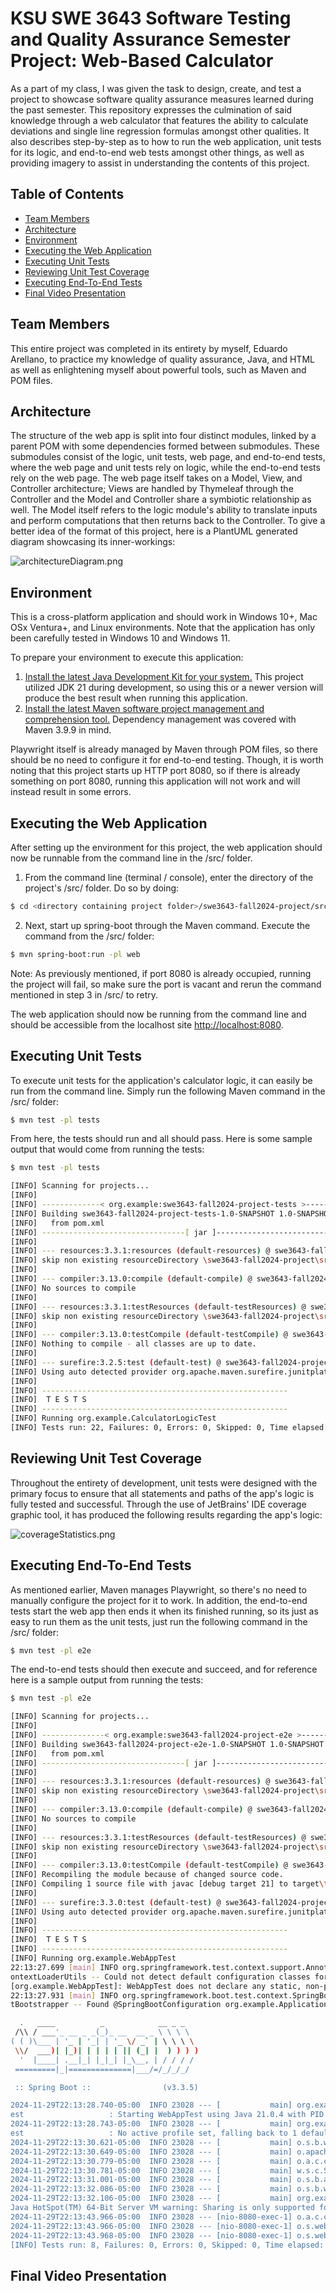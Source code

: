 
# KSU SWE 3643 Software Testing and Quality Assurance Semester Project: Web-Based Calculator
As a part of my class, I was given the task to design, create, and test a project to showcase software quality assurance measures learned during the past semester. This repository expresses the culmination of said knowledge through a web calculator that features the ability to calculate deviations and single line regression formulas amongst other qualities. It also describes step-by-step as to how to run the web application, unit tests for its logic, and end-to-end web tests amongst other things, as well as providing imagery to assist in understanding the contents of this project.

## Table of Contents

- [Team Members](#team-members)
- [Architecture](#architecture)
- [Environment](#environment)
- [Executing the Web Application](#executing-the-web-application)
- [Executing Unit Tests](#executing-unit-tests)
- [Reviewing Unit Test Coverage](#reviewing-unit-test-coverage)
- [Executing End-To-End Tests](#executing-end-to-end-tests)
- [Final Video Presentation](#final-video-presentation)

## Team Members
This entire project was completed in its entirety by myself, Eduardo Arellano, to practice my knowledge of quality assurance, Java, and HTML as well as enlightening myself about powerful tools, such as Maven and POM files.

## Architecture
The structure of the web app is split into four distinct modules, linked by a parent POM with some dependencies formed between submodules. These submodules consist of the logic, unit tests, web page, and end-to-end tests, where the web page and unit tests rely on logic, while the end-to-end tests rely on the web page. The web page itself takes on a Model, View, and Controller architecture; Views are handled by Thymeleaf through the Controller and the Model and Controller share a symbiotic relationship as well. The Model itself refers to the logic module's ability to translate inputs and perform computations that then returns back to the Controller. To give a better idea of the format of this project, here is a PlantUML generated diagram showcasing its inner-workings:

<img src="architectureDiagram.png" alt="architectureDiagram.png"/>

## Environment
This is a cross-platform application and should work in Windows 10+, Mac OSx Ventura+, and Linux environments. Note that the application has only been carefully tested in Windows 10 and Windows 11.

To prepare your environment to execute this application:
 1. [Install the latest Java Development Kit for your system.](https://www.oracle.com/java/technologies/downloads/) This project utilized JDK 21 during development, so using this or a newer version will produce the best result when running this application.
 2. [Install the latest Maven software project management and comprehension tool.](https://maven.apache.org/download.cgi) Dependency management was covered with Maven 3.9.9 in mind.

Playwright itself is already managed by Maven through POM files, so there should be no need to configure it for end-to-end testing. Though, it is worth noting that this project starts up HTTP port 8080, so if there is already something on port 8080, running this application will not work and will instead result in some errors.

## Executing the Web Application
After setting up the environment for this project, the web application should now be runnable from the command line in the /src/ folder.
 1. From the command line (terminal / console), enter the directory of the project's /src/ folder. Do so by doing:
```bash
$ cd <directory containing project folder>/swe3643-fall2024-project/src
```
 2. Next, start up spring-boot through the Maven command. Execute the command from the /src/ folder:
```bash
$ mvn spring-boot:run -pl web
```

 Note: As previously mentioned, if port 8080 is already occupied, running the project will fail, so make sure the port is vacant and rerun the command mentioned in step 3 in /src/ to retry.
 
The web application should now be running from the command line and should be accessible from the localhost site [http://localhost:8080](http://localhost:8080).

## Executing Unit Tests
To execute unit tests for the application's calculator logic, it can easily be run from the command line. Simply run the following Maven command in the /src/ folder:
```bash
$ mvn test -pl tests
```

From here, the tests should run and all should pass. Here is some sample output that would come from running the tests:
```bash
$ mvn test -pl tests

[INFO] Scanning for projects...
[INFO] 
[INFO] -------------< org.example:swe3643-fall2024-project-tests >-------------
[INFO] Building swe3643-fall2024-project-tests-1.0-SNAPSHOT 1.0-SNAPSHOT
[INFO]   from pom.xml
[INFO] --------------------------------[ jar ]---------------------------------
[INFO] 
[INFO] --- resources:3.3.1:resources (default-resources) @ swe3643-fall2024-project-tests ---
[INFO] skip non existing resourceDirectory \swe3643-fall2024-project\src\tests\src\main\resources
[INFO] 
[INFO] --- compiler:3.13.0:compile (default-compile) @ swe3643-fall2024-project-tests ---
[INFO] No sources to compile
[INFO] 
[INFO] --- resources:3.3.1:testResources (default-testResources) @ swe3643-fall2024-project-tests ---
[INFO] skip non existing resourceDirectory \swe3643-fall2024-project\src\tests\src\test\resources
[INFO] 
[INFO] --- compiler:3.13.0:testCompile (default-testCompile) @ swe3643-fall2024-project-tests ---
[INFO] Nothing to compile - all classes are up to date.
[INFO] 
[INFO] --- surefire:3.2.5:test (default-test) @ swe3643-fall2024-project-tests ---
[INFO] Using auto detected provider org.apache.maven.surefire.junitplatform.JUnitPlatformProvider
[INFO] 
[INFO] -------------------------------------------------------
[INFO]  T E S T S
[INFO] -------------------------------------------------------
[INFO] Running org.example.CalculatorLogicTest
[INFO] Tests run: 22, Failures: 0, Errors: 0, Skipped: 0, Time elapsed: 0.086 s -- in org.example.CalculatorLogicTest
```

## Reviewing Unit Test Coverage
Throughout the entirety of development, unit tests were designed with the primary focus to ensure that all statements and paths of the app's logic is fully tested and successful. Through the use of JetBrains' IDE coverage graphic tool, it has produced the following results regarding the app's logic:

<img src="coverageStatistics.png" alt="coverageStatistics.png"/>

## Executing End-To-End Tests
As mentioned earlier, Maven manages Playwright, so there's no need to manually configure the project for it to work. In addition, the end-to-end tests start the web app then ends it when its finished running, so its just as easy to run them as the unit tests, just run the following command in the /src/ folder:
```bash
$ mvn test -pl e2e
```
The end-to-end tests should then execute and succeed, and for reference here is a sample output from running the tests:
```bash
$ mvn test -pl e2e

[INFO] Scanning for projects...
[INFO] 
[INFO] --------------< org.example:swe3643-fall2024-project-e2e >--------------    
[INFO] Building swe3643-fall2024-project-e2e-1.0-SNAPSHOT 1.0-SNAPSHOT
[INFO]   from pom.xml
[INFO] --------------------------------[ jar ]---------------------------------    
[INFO] 
[INFO] --- resources:3.3.1:resources (default-resources) @ swe3643-fall2024-project-e2e ---
[INFO] skip non existing resourceDirectory \swe3643-fall2024-project\src\e2e\src\main\resources
[INFO]
[INFO] --- compiler:3.13.0:compile (default-compile) @ swe3643-fall2024-project-e2e ---
[INFO] No sources to compile
[INFO]
[INFO] --- resources:3.3.1:testResources (default-testResources) @ swe3643-fall2024-project-e2e ---
[INFO] skip non existing resourceDirectory \swe3643-fall2024-project\src\e2e\src\test\resources
[INFO]
[INFO] --- compiler:3.13.0:testCompile (default-testCompile) @ swe3643-fall2024-project-e2e ---
[INFO] Recompiling the module because of changed source code.
[INFO] Compiling 1 source file with javac [debug target 21] to target\test-classes 
[INFO] 
[INFO] --- surefire:3.3.0:test (default-test) @ swe3643-fall2024-project-e2e ---   
[INFO] Using auto detected provider org.apache.maven.surefire.junitplatform.JUnitPlatformProvider
[INFO] 
[INFO] -------------------------------------------------------
[INFO]  T E S T S
[INFO] -------------------------------------------------------
[INFO] Running org.example.WebAppTest
22:13:27.699 [main] INFO org.springframework.test.context.support.AnnotationConfigC
ontextLoaderUtils -- Could not detect default configuration classes for test class 
[org.example.WebAppTest]: WebAppTest does not declare any static, non-private, non-final, nested classes annotated with @Configuration.
22:13:27.931 [main] INFO org.springframework.boot.test.context.SpringBootTestContex
tBootstrapper -- Found @SpringBootConfiguration org.example.Application for test class org.example.WebAppTest

  .   ____          _            __ _ _
 /\\ / ___'_ __ _ _(_)_ __  __ _ \ \ \ \
( ( )\___ | '_ | '_| | '_ \/ _` | \ \ \ \
 \\/  ___)| |_)| | | | | || (_| |  ) ) ) )
  '  |____| .__|_| |_|_| |_\__, | / / / /
 =========|_|==============|___/=/_/_/_/

 :: Spring Boot ::                (v3.3.5)

2024-11-29T22:13:28.740-05:00  INFO 23028 --- [           main] org.example.WebAppT
est                   : Starting WebAppTest using Java 21.0.4 with PID 23028
2024-11-29T22:13:28.743-05:00  INFO 23028 --- [           main] org.example.WebAppT
est                   : No active profile set, falling back to 1 default profile: "default"
2024-11-29T22:13:30.621-05:00  INFO 23028 --- [           main] o.s.b.w.embedded.tomcat.TomcatWebServer  : Tomcat initialized with port 8080 (http)
2024-11-29T22:13:30.649-05:00  INFO 23028 --- [           main] o.apache.catalina.core.StandardEngine    : Starting Servlet engine: [Apache Tomcat/10.1.31]
2024-11-29T22:13:30.779-05:00  INFO 23028 --- [           main] o.a.c.c.C.[Tomcat].[localhost].[/]       : Initializing Spring embedded WebApplicationContext
2024-11-29T22:13:30.781-05:00  INFO 23028 --- [           main] w.s.c.ServletWebServerApplicationContext : Root WebApplicationContext: initialization completed in 1998 ms
2024-11-29T22:13:31.001-05:00  INFO 23028 --- [           main] o.s.b.a.w.s.WelcomePageHandlerMapping    : Adding welcome page template: index
2024-11-29T22:13:32.086-05:00  INFO 23028 --- [           main] o.s.b.w.embedded.tomcat.TomcatWebServer  : Tomcat started on port 8080 (http) with context path '/'
2024-11-29T22:13:32.106-05:00  INFO 23028 --- [           main] org.example.WebAppTest                   : Started WebAppTest in 3.87 seconds (process running for 5.853)
Java HotSpot(TM) 64-Bit Server VM warning: Sharing is only supported for boot loader classes because bootstrap classpath has been appended
2024-11-29T22:13:43.966-05:00  INFO 23028 --- [nio-8080-exec-1] o.a.c.c.C.[Tomcat].[localhost].[/]       : Initializing Spring DispatcherServlet 'dispatcherServlet'
2024-11-29T22:13:43.966-05:00  INFO 23028 --- [nio-8080-exec-1] o.s.web.servlet.DispatcherServlet        : Initializing Servlet 'dispatcherServlet'
2024-11-29T22:13:43.968-05:00  INFO 23028 --- [nio-8080-exec-1] o.s.web.servlet.DispatcherServlet        : Completed initialization in 2 ms
[INFO] Tests run: 8, Failures: 0, Errors: 0, Skipped: 0, Time elapsed: 19.99 s -- in org.example.WebAppTest
```

## Final Video Presentation


